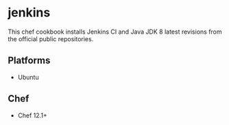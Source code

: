 # jenkins

This chef cookbook installs Jenkins CI and Java JDK 8 latest revisions from the official public repositories.

## Platforms
* Ubuntu

## Chef
* Chef 12.1+
